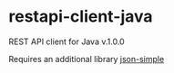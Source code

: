 restapi-client-java
===================

REST API client for Java v.1.0.0

Requires an additional library [json-simple](https://code.google.com/p/json-simple/)
